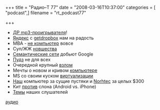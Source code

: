 +++
title = "Радио–Т 77"
date = "2008-03-16T10:37:00"
categories = [ "podcast",]
filename = "rt_podcast77"

+++

- [ДР mp3-проигрывателя](http://www.cyberstyle.ru/newsline/view/2799/MP3-MP3_player-MPMan_F10-MP3-.html)!
- [Яндекс](http://internetno.net/2008/03/14/naroddisk-%E2%80%93-onlaynovyiy-vinchester-ot-yandeksa/) с [getdropbox](http://vadim.com.ua/2008/03/11/dropbox-legkoe-hranenie-i-sinhronizatsiya-faylov/) нам на радость
- MBA - [не компьютер](http://habrahabr.ru/blog/lenta/37420.html) вовсе
- Суп/ЖЖ [новшества](http://lenta.ru/news/2008/03/13/nobasic/)
- [Семантические сети](http://www.xakep.ru/post/42751/default.asp) добьют Google
- [Пудз](http://lenta.ru/news/2008/03/13/nobasic/) не для всех[](http://lenta.ru/news/2008/03/13/nobasic/)
- Очередной крупный [взлом](http://security.compulenta.ru/351106/)
- Мечты о новом и кривом [компьютере](http://habrahabr.ru/blog/design/36961.html)
- MS со своим куском [виртуализации](http://www.itsec.ru/newstext.php?news_id=42598)
- [Наш](http://www.lenta.ru/news/2008/03/12/comp/) компьютер за сущие пустяки и [Norhtec](http://hard.compulenta.ru/350815/) за целых $300
- Кит [против](http://kp.ua/daily/170308/37126/) слона (Android vs. iPhone)
- [Темы](http://radio-t.com/temi_dlja_vipuskov/temyi-dlya-77/) наших слушателей

[аудио](https://cdn.radio-t.com/rt_podcast77.mp3)
<audio src="https://cdn.radio-t.com/rt_podcast77.mp3" preload="none"></audio>